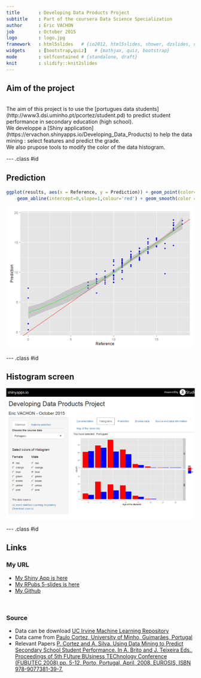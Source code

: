 ```yaml
---
title       : Developing Data Products Project
subtitle    : Part of the coursera Data Science Specialization
author      : Eric VACHON
job         : October 2015
logo        : logo.jpg
framework   : html5slides   # {io2012, html5slides, shower, dzslides, deckjs...}
widgets     : [bootstrap,quiz]   # {mathjax, quiz, bootstrap}
mode        : selfcontained # {standalone, draft}
knit        : slidify::knit2slides
--- 
```

<!--
library(slidify)
setwd("D:\\_GIT_\\Developing_Data_Products")
setwd("D:\\_MOOC_\\git\\Developing_Data_Products")
publish(title = 'Developing Data Products Project', 'index.html', host = 'rpubs') 
-->

## Aim of the project
<br>
The aim of this project is to use the [portugues data students](http://www3.dsi.uminho.pt/pcortez/student.pd) to predict student performance in secondary education (high school).  
<br>
We developpe a [Shiny application](https://ervachon.shinyapps.io/Developing_Data_Products) to help the data mining : select features and predict the grade.  
<br>
We also prupose tools to modify the color of the data histogram.  
<br>

--- .class #id 

## Prediction


```r
ggplot(results, aes(x = Reference, y = Prediction)) + geom_point(color='blue') + 
    geom_abline(intercept=0,slope=1,colour='red') + geom_smooth(color = 'green')
```

![plot of chunk unnamed-chunk-2](assets/fig/unnamed-chunk-2-1.png) 


--- .class #id  

## Histogram screen
![img](./www/screen.png)

--- .class #id  

## Links

### My URL
- [My Shiny App is here](https://ervachon.shinyapps.io/Developing_Data_Products)  
- [My RPubs 5-slides is here](http://rpubs.com/ervachon/117127)  
- [My Github](http://ervachon.github.io/Developing_Data_Products/)  
<br>

### Source  
- Data can be download [UC Irvine Machine Learning Repository](https://archive.ics.uci.edu/ml/datasets/Student+Performance)
- Data came from [Paulo Cortez, University of Minho, Guimarães, Portugal](http://www3.dsi.uminho.pt/pcortez)
- Relevant Papers [P. Cortez and A. Silva. Using Data Mining to Predict Secondary School Student Performance. In A. Brito and J. Teixeira Eds., Proceedings of 5th FUture BUsiness TEChnology Conference (FUBUTEC 2008) pp. 5-12, Porto, Portugal, April, 2008, EUROSIS, ISBN 978-9077381-39-7.](http://www3.dsi.uminho.pt/pcortez/student.pd)

<!--
--- .class #id  

## test


```r
x <- runif(10)
y <- 5 * x + 3 + rnorm(10)
fit <- lm(y ~ x)
summary(fit)
```
-->
